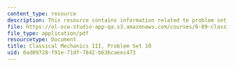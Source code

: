 ```yaml
---
content_type: resource
description: This resource contains information related to problem set 10.
file: https://ol-ocw-studio-app-qa.s3.amazonaws.com/courses/8-09-classical-mechanics-iii-fall-2014/0ad09728f91e71df7842b636caeec473_MIT8_09F14_pset10.pdf
file_type: application/pdf
resourcetype: Document
title: Classical Mechanics III, Problem Set 10
uid: 0ad09728-f91e-71df-7842-b636caeec473
---
```

